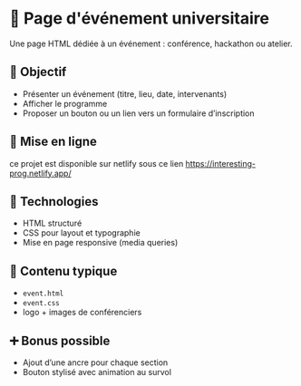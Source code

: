 
# 📅 Page d'événement universitaire

Une page HTML dédiée à un événement : conférence, hackathon ou atelier.

## 🎯 Objectif

- Présenter un événement (titre, lieu, date, intervenants)
- Afficher le programme
- Proposer un bouton ou un lien vers un formulaire d’inscription

## 🚀 Mise en ligne

ce projet est disponible sur netlify sous ce lien https://interesting-prog.netlify.app/

## 🔧 Technologies

- HTML structuré
- CSS pour layout et typographie
- Mise en page responsive (media queries)

## 📂 Contenu typique

- `event.html`
- `event.css`
- logo + images de conférenciers

## ➕ Bonus possible

- Ajout d’une ancre pour chaque section
- Bouton stylisé avec animation au survol
